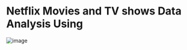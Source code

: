 # Netflix Movies and TV shows Data Analysis Using 
![image](https://github.com/user-attachments/assets/80386f0c-0717-499c-8074-b19270e29386)
